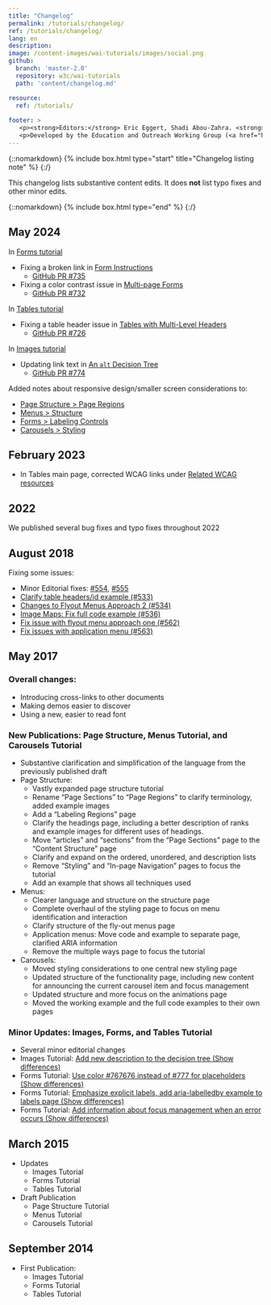 ```yaml
---
title: "Changelog"
permalink: /tutorials/changelog/
ref: /tutorials/changelog/
lang: en
description:
image: /content-images/wai-tutorials/images/social.png
github:
  branch: 'master-2.0'
  repository: w3c/wai-tutorials
  path: 'content/changelog.md'

resource:
  ref: /tutorials/
  
footer: >
   <p><strong>Editors:</strong> Eric Eggert, Shadi Abou-Zahra. <strong>Update Editor:</strong> Brian Elton. Contributors: Shawn Lawton Henry, Anna Belle Leiserson, Sharron Rush, Bim Egan, <a href="https://www.w3.org/groups/wg/ag/participants">AG WG participants</a>, <a href="https://www.w3.org/groups/wg/eowg/participants">EOWG participants</a>.</p>
   <p>Developed by the Education and Outreach Working Group (<a href="https://www.w3.org/groups/wg/eowg">EOWG</a>). Developed with support from the <a href="https://www.w3.org/WAI/ACT/">WAI-ACT project</a>, co-funded by the European Commission <abbr title="Information Society Technologies">IST</abbr> Programme.</p>  
---
```


{::nomarkdown}
{% include box.html type="start" title="Changelog listing note" %}
{:/}

This changelog lists substantive content edits. It does **not** list typo fixes and other minor edits.

{::nomarkdown}
{% include box.html type="end" %}
{:/}
## May 2024
In [Forms tutorial](/tutorials/forms/)
* Fixing a broken link in [Form Instructions](/tutorials/forms/instructions/#placeholder-text)
  * [GitHub PR #735](https://github.com/w3c/wai-tutorials/pull/735)
* Fixing a color contrast issue in [Multi-page Forms](/tutorials/forms/multi-page/#using-the-html5-progress-element)
  * [GitHub PR #732](https://github.com/w3c/wai-tutorials/pull/732)

In [Tables tutorial](/tutorials/tables/)
* Fixing a table header issue in [Tables with Multi-Level Headers](/tutorials/tables/multi-level/#table-with-multiple-column-headers-in-each-column)
  * [GitHub PR #726](https://github.com/w3c/wai-tutorials/pull/726)

In [Images tutorial](/tutorials/images/)
* Updating link text in [An <code>alt</code> Decision Tree](/tutorials/images/decision-tree/)
  * [GitHub PR #774](https://github.com/w3c/wai-tutorials/pull/774)

Added notes about responsive design/smaller screen considerations to:
* [Page Structure > Page Regions](/tutorials/page-structure/regions/)
* [Menus > Structure](/tutorials/menus/structure/)
* [Forms > Labeling Controls](/tutorials/forms/labels/)
* [Carousels > Styling](/tutorials/carousels/styling/)

## February 2023

* In Tables main page, corrected WCAG links under [Related WCAG resources](https://www.w3.org/WAI/tutorials/tables/#related)

## 2022
We published several bug fixes and typo fixes throughout 2022

## August 2018

Fixing some issues:

* Minor Editorial fixes: [#554](https://github.com/w3c/wai-tutorials/pull/554), [#555](https://github.com/w3c/wai-tutorials/pull/555)
* [Clarify table headers/id example (#533)](https://github.com/w3c/wai-tutorials/pull/533)
* [Changes to Flyout Menus Approach 2 (#534)](https://github.com/w3c/wai-tutorials/pull/534)
* [Image Maps: Fix full code example (#536)](https://github.com/w3c/wai-tutorials/pull/536)
* [Fix issue with flyout menu approach one (#562)](https://github.com/w3c/wai-tutorials/pull/562)
* [Fix issues with application menu (#563)](https://github.com/w3c/wai-tutorials/pull/563)

## May 2017

### Overall changes:

* Introducing cross-links to other documents
* Making demos easier to discover
* Using a new, easier to read font

### New Publications: Page Structure, Menus Tutorial, and Carousels Tutorial

* Substantive clarification and simplification of the language from the previously published draft
* Page Structure:
  * Vastly expanded page structure tutorial
  * Rename “Page Sections” to “Page Regions” to clarify terminology, added example images
  * Add a “Labeling Regions” page
  * Clarify the headings page, including a better description of ranks and example images for different uses of headings.
  * Move “articles” and “sections” from the “Page Sections” page to the “Content Structure” page
  * Clarify and expand on the ordered, unordered, and description lists
  * Remove “Styling” and “In-page Navigation” pages to focus the tutorial
  * Add an example that shows all techniques used
* Menus:
  * Clearer language and structure on the structure page
  * Complete overhaul of the styling page to focus on menu identification and interaction
  * Clarify structure of the fly-out menus page
  * Application menus: Move code and example to separate page, clarified ARIA information
  * Remove the multiple ways page to focus the tutorial
* Carousels:
  * Moved styling considerations to one central new styling page
  * Updated structure of the functionality page, including new content for announcing the current carousel item and focus management
  * Updated structure and more focus on the animations page
  * Moved the working example and the full code examples to their own pages

### Minor Updates: Images, Forms, and Tables Tutorial

* Several minor editorial changes
* Images Tutorial: [Add new description to the decision tree (Show differences)](https://services.w3.org/htmldiff?doc1=https%3A%2F%2Frawgit.com%2Fw3c%2Fwai-tutorials%2Frendered-2015-03%2Fimages%2Fdecision-tree%2F&doc2=https%3A%2F%2Frawgit.com%2Fw3c%2Fwai-tutorials%2Fbf1f9f95e2ebeec2b3f25ca1fa336dfc6caf166f%2Fimages%2Fdecision-tree%2F)
* Forms Tutorial: [Use color #767676 instead of #777 for placeholders (Show differences)](https://services.w3.org/htmldiff?doc1=https%3A%2F%2Frawgit.com%2Fw3c%2Fwai-tutorials%2Frendered-2015-03%2Fforms%2Finstructions%2F&doc2=https%3A%2F%2Frawgit.com%2Fw3c%2Fwai-tutorials%2Fbf1f9f95e2ebeec2b3f25ca1fa336dfc6caf166f%2Fforms%2Finstructions%2F)
* Forms Tutorial: [Emphasize explicit labels, add aria-labelledby example to labels page (Show differences)](https://services.w3.org/htmldiff?doc1=https%3A%2F%2Frawgit.com%2Fw3c%2Fwai-tutorials%2Frendered-2015-03%2Fforms%2Flabels%2F&doc2=https%3A%2F%2Frawgit.com%2Fw3c%2Fwai-tutorials%2Fbf1f9f95e2ebeec2b3f25ca1fa336dfc6caf166f%2Fforms%2Flabels%2F)
* Forms Tutorial: [Add information about focus management when an error occurs (Show differences)](https://services.w3.org/htmldiff?doc1=https%3A%2F%2Frawgit.com%2Fw3c%2Fwai-tutorials%2Frendered-2015-03%2Fforms%2Fnotifications%2F&doc2=https%3A%2F%2Frawgit.com%2Fw3c%2Fwai-tutorials%2Fbf1f9f95e2ebeec2b3f25ca1fa336dfc6caf166f%2Fforms%2Fnotifications%2F)

## March 2015

* Updates
  * Images Tutorial
  * Forms Tutorial
  * Tables Tutorial
* Draft Publication
  * Page Structure Tutorial
  * Menus Tutorial
  * Carousels Tutorial

## September 2014

* First Publication:
  * Images Tutorial
  * Forms Tutorial
  * Tables Tutorial
